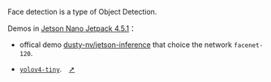 Face detection is a type of Object Detection.

Demos in [Jetson Nano Jetpack 4.5.1](https://developer.nvidia.com/jetpack-sdk-451-archive)：

- offical demo [dusty-nv/jetson-inference](https://github.com/dusty-nv/jetson-inference) that choice the network `facenet-120`.

- [`yolov4-tiny`](https://d246810g2000.medium.com/nvidia-jetson-nano-%E4%BD%BF%E7%94%A8-yolov4-tiny-%E9%80%B2%E8%A1%8C%E4%BA%BA%E8%87%89%E5%81%B5%E6%B8%AC-31944262e8f8).&ensp;&ensp;[➚](https://github.com/tingkts/Forked-Projects/tree/master/d246810g2000-trt_yolov4-tiny)
